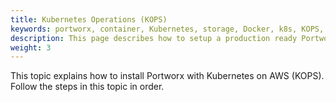 ```yaml
---
title: Kubernetes Operations (KOPS)
keywords: portworx, container, Kubernetes, storage, Docker, k8s, KOPS, pv, persistent disk, aws, EBS
description: This page describes how to setup a production ready Portworx cluster with Kubernetes KOPS.
weight: 3
---
```


This topic explains how to install Portworx with Kubernetes on AWS (KOPS). Follow the steps in this topic in order.

